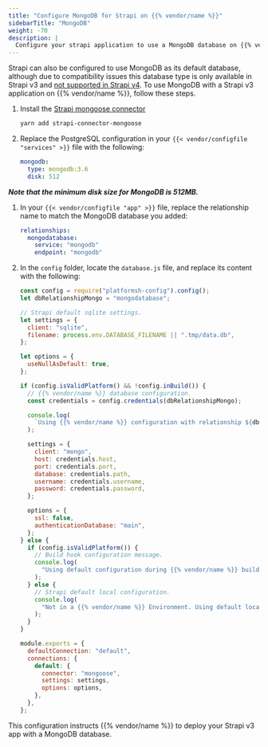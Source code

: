 ```yaml
---
title: "Configure MongoDB for Strapi on {{% vendor/name %}}"
sidebarTitle: "MongoDB"
weight: -70
description: |
  Configure your strapi application to use a MongoDB database on {{% vendor/name %}} (v3 only).
---
```


Strapi can also be configured to use MongoDB as its default database,
although due to compatibility issues this database type is only available in Strapi v3 and [not supported in Strapi v4](https://forum.strapi.io/t/mongodb-compatibility-delayed-on-v4/4549).
To use MongoDB with a Strapi v3 application on {{% vendor/name %}}, follow these steps.

1. Install the [Strapi mongoose connector](https://yarnpkg.com/package/strapi-connector-mongoose)

   ```bash
   yarn add strapi-connector-mongoose
   ```

1. Replace the PostgreSQL configuration in your `{{< vendor/configfile "services" >}}` file with the following:

   ```yaml {configFile="services"}
   mongodb:
     type: mongodb:3.6
     disk: 512
   ```

  **_Note that the minimum disk size for MongoDB is 512MB._**

1. In your `{{< vendor/configfile "app" >}}` file, replace the relationship name to match the MongoDB database you added:

   ```yaml {configFile="app"}
   relationships:
     mongodatabase:
       service: "mongodb"
       endpoint: "mongodb"
   ```

1. In the `config` folder, locate the `database.js` file, and replace its content with the following:

   ```js
   const config = require("platformsh-config").config();
   let dbRelationshipMongo = "mongodatabase";

   // Strapi default sqlite settings.
   let settings = {
     client: "sqlite",
     filename: process.env.DATABASE_FILENAME || ".tmp/data.db",
   };

   let options = {
     useNullAsDefault: true,
   };

   if (config.isValidPlatform() && !config.inBuild()) {
     // {{% vendor/name %}} database configuration.
     const credentials = config.credentials(dbRelationshipMongo);

     console.log(
       `Using {{% vendor/name %}} configuration with relationship ${dbRelationshipMongo}.`
     );

     settings = {
       client: "mongo",
       host: credentials.host,
       port: credentials.port,
       database: credentials.path,
       username: credentials.username,
       password: credentials.password,
     };

     options = {
       ssl: false,
       authenticationDatabase: "main",
     };
   } else {
     if (config.isValidPlatform()) {
       // Build hook configuration message.
       console.log(
         "Using default configuration during {{% vendor/name %}} build hook until relationships are available."
       );
     } else {
       // Strapi default local configuration.
       console.log(
         "Not in a {{% vendor/name %}} Environment. Using default local sqlite configuration."
       );
     }
   }

   module.exports = {
     defaultConnection: "default",
     connections: {
       default: {
         connector: "mongoose",
         settings: settings,
         options: options,
       },
     },
   };
   ```

This configuration instructs {{% vendor/name %}} to deploy your Strapi v3 app with a MongoDB database.
